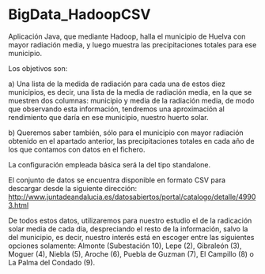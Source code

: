 # BigData_HadoopCSV

Aplicación Java, que mediante Hadoop, halla el municipio de Huelva con mayor radiación media, y luego muestra las precipitaciones totales para ese municipio.

Los objetivos son:

a) Una lista de la medida de radiación para cada una de estos diez municipios, es decir, una
lista de la media de radiación media, en la que se muestren dos columnas: municipio y
media de la radiación media, de modo que observando esta información, tendremos una
aproximación al rendimiento que daría en ese municipio, nuestro huerto solar.

b) Queremos saber también, sólo para el municipio con mayor radiación obtenido en el
apartado anterior, las precipitaciones totales en cada año de los que contamos con datos
en el fichero.

La configuración empleada básica será la del tipo standalone.

El conjunto de datos se encuentra disponible en formato CSV para descargar desde la siguiente dirección:
http://www.juntadeandalucia.es/datosabiertos/portal/catalogo/detalle/49903.html

De todos estos datos, utilizaremos para nuestro estudio el de la radicación solar media de cada día, despreciando el resto de la información, salvo la del municipio, es decir, nuestro interés está en escoger entre las siguientes opciones solamente: Almonte (Subestación 10), Lepe (2), Gibraleón (3), Moguer (4), Niebla (5), Aroche (6), Puebla de Guzman (7), El Campillo (8) o La Palma del Condado (9).
